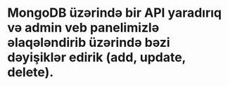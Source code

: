 # MongoDB üzərində bir API yaradırıq və admin veb panelimizlə əlaqələndirib üzərində bəzi dəyişiklər edirik (add, update, delete).
